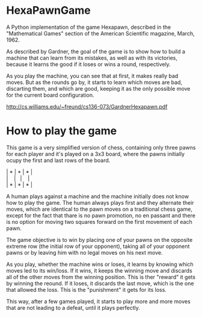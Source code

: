 # HexaPawnGame
A Python implementation of the game Hexapawn, described in the "Mathematical Games" section of the American Scientific magazine, March, 1962.

As described by Gardner, the goal of the game is to show how to build a machine that can learn from its mistakes, as well as with its victories, because it learns the good  if it loses or wins a round, respectively.

As you play the machine, you can see that at first, it makes really bad moves. But as the rounds go by, it starts to learn which moves are bad, discarting them, and which are good, keeping it as the only possible move for the current board configuration.

http://cs.williams.edu/~freund/cs136-073/GardnerHexapawn.pdf

# How to play the game
This game is a very simplified version of chess, containing only three pawns for each player and it's played on a 3x3 board, where the pawns initially ocupy the first and last rows of the board.

| * | * | * |  
|    |   |    |  
| * | * | * |  

A human plays against a machine and the machine initially does not know how to play the game. The human always plays first and they alternate their moves, which are identical to the pawn moves on a traditional chess game, except for the fact that thare is no pawn promotion, no en passant and there is no option for moving two squares forward on the first movement of each pawn.

The game objective is to win by placing one of your pawns on the opposite extreme row (the initial row of your opponent), taking all of your opponent pawns or by leaving him with no legal moves on his next move.

As you play, whether the machine wins or loses, it learns by knowing which moves led to its win/loss. If it wins, it keeps the winning move and discards all of the other moves from the winning position. This is ther "reward" it gets by winning the reound. If it loses, it discards the last move, which is the one that allowed the loss. This is the "punishment" it gets for its loss.

This way, after a few games played, it starts to play more and more moves that are not leading to a defeat, until it plays perfectly.

